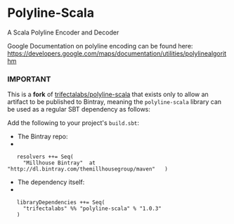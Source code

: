 # Polyline-Scala
A Scala Polyline Encoder and Decoder

Google Documentation on polyline encoding can be found here: https://developers.google.com/maps/documentation/utilities/polylinealgorithm

### IMPORTANT

This is a **fork** of [trifectalabs/polyline-scala](https://github.com/trifectalabs/polyline-scala) that exists only to allow an artifact to be published to Bintray, meaning the `polyline-scala` library can be used as a regular SBT dependency as follows:

Add the following to your project's `build.sbt`:

- The Bintray repo:
- 
```
   resolvers ++= Seq(
     "Millhouse Bintray"  at "http://dl.bintray.com/themillhousegroup/maven"   )
```

- The dependency itself:
- 
```
   libraryDependencies ++= Seq(
     "trifectalabs" %% "polyline-scala" % "1.0.3"
   )
   ```
